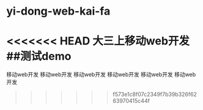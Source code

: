 ﻿# yi-dong-web-kai-fa
<<<<<<< HEAD
大三上移动web开发
 
##测试demo
=======
移动web开发
移动web开发
移动web开发
移动web开发
移动web开发
移动web开发
 

>>>>>>> f573e1c8f07c2349f7b39b326f6263970415c44f
